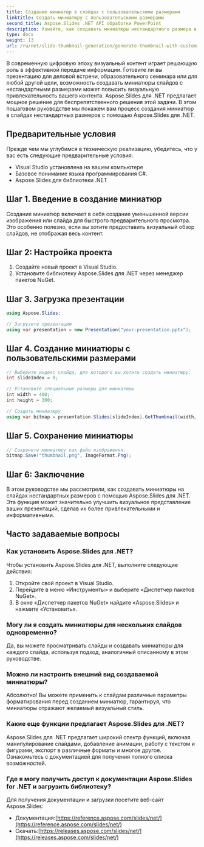 ```yaml
---
title: Создание миниатюр в слайдах с пользовательскими размерами
linktitle: Создать миниатюру с пользовательскими размерами
second_title: Aspose.Slides .NET API обработки PowerPoint
description: Узнайте, как создавать миниатюры нестандартного размера в слайдах с помощью Aspose.Slides для .NET. Пошаговое руководство с исходным кодом. Улучшите свои презентации с помощью привлекательных визуальных эффектов.
type: docs
weight: 13
url: /ru/net/slide-thumbnail-generation/generate-thumbnail-with-custom-dimensions/
---
```


В современную цифровую эпоху визуальный контент играет решающую роль в эффективной передаче информации. Готовите ли вы презентацию для деловой встречи, образовательного семинара или для любой другой цели, возможность создавать миниатюры слайдов с нестандартными размерами может повысить визуальную привлекательность вашего контента. Aspose.Slides для .NET предлагает мощное решение для беспрепятственного решения этой задачи. В этом пошаговом руководстве мы покажем вам процесс создания миниатюр в слайдах нестандартных размеров с помощью Aspose.Slides для .NET.

## Предварительные условия

Прежде чем мы углубимся в техническую реализацию, убедитесь, что у вас есть следующие предварительные условия:

- Visual Studio установлена на вашем компьютере
- Базовое понимание языка программирования C#.
- Aspose.Slides для библиотеки .NET


## Шаг 1. Введение в создание миниатюр

Создание миниатюр включает в себя создание уменьшенной версии изображения или слайда для быстрого предварительного просмотра. Это особенно полезно, если вы хотите предоставить визуальный обзор слайдов, не отображая весь контент.

## Шаг 2: Настройка проекта

1. Создайте новый проект в Visual Studio.
2. Установите библиотеку Aspose.Slides для .NET через менеджер пакетов NuGet.

## Шаг 3. Загрузка презентации

```csharp
using Aspose.Slides;

// Загрузите презентацию
using var presentation = new Presentation("your-presentation.pptx");
```

## Шаг 4. Создание миниатюры с пользовательскими размерами

```csharp
// Выберите индекс слайда, для которого вы хотите создать миниатюру.
int slideIndex = 0;

// Установите специальные размеры для миниатюры
int width = 400;
int height = 300;

// Создать миниатюру
using var bitmap = presentation.Slides[slideIndex].GetThumbnail(width, height);
```

## Шаг 5. Сохранение миниатюры

```csharp
// Сохраните миниатюру как файл изображения.
bitmap.Save("thumbnail.png", ImageFormat.Png);
```

## Шаг 6: Заключение

В этом руководстве мы рассмотрели, как создавать миниатюры на слайдах нестандартных размеров с помощью Aspose.Slides для .NET. Эта функция может значительно улучшить визуальное представление ваших презентаций, сделав их более привлекательными и информативными.

## Часто задаваемые вопросы

### Как установить Aspose.Slides для .NET?

Чтобы установить Aspose.Slides для .NET, выполните следующие действия:
1. Откройте свой проект в Visual Studio.
2. Перейдите в меню «Инструменты» и выберите «Диспетчер пакетов NuGet».
3. В окне «Диспетчер пакетов NuGet» найдите «Aspose.Slides» и нажмите «Установить».

### Могу ли я создать миниатюры для нескольких слайдов одновременно?

Да, вы можете просматривать слайды и создавать миниатюры для каждого слайда, используя подход, аналогичный описанному в этом руководстве.

### Можно ли настроить внешний вид создаваемой миниатюры?

Абсолютно! Вы можете применить к слайдам различные параметры форматирования перед созданием миниатюр, гарантируя, что миниатюры отражают желаемый визуальный стиль.

### Какие еще функции предлагает Aspose.Slides для .NET?

Aspose.Slides для .NET предлагает широкий спектр функций, включая манипулирование слайдами, добавление анимации, работу с текстом и фигурами, экспорт в различные форматы и многое другое. Ознакомьтесь с документацией для получения полного списка возможностей.

### Где я могу получить доступ к документации Aspose.Slides for .NET и загрузить библиотеку?

Для получения документации и загрузки посетите веб-сайт Aspose.Slides:
-  Документация:[https://reference.aspose.com/slides/net/](https://reference.aspose.com/slides/net/)
-  Скачать:[https://releases.aspose.com/slides/net/](https://releases.aspose.com/slides/net/)
